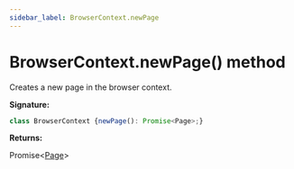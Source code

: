 ```yaml
---
sidebar_label: BrowserContext.newPage
---
```

# BrowserContext.newPage() method

Creates a new page in the browser context.

**Signature:**

```typescript
class BrowserContext {newPage(): Promise<Page>;}
```
**Returns:**

Promise&lt;[Page](./puppeteer.page.md)&gt;

